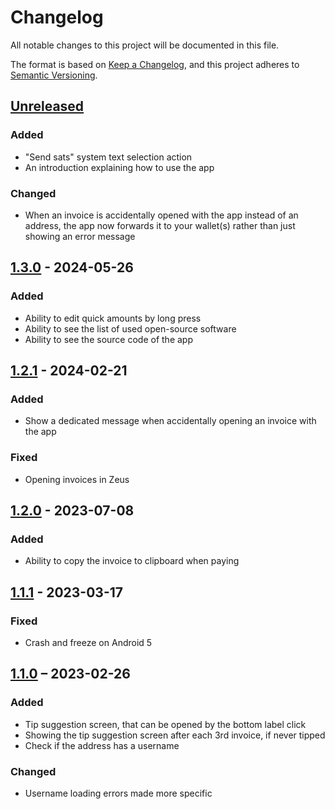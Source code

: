 # Changelog

All notable changes to this project will be documented in this file.

The format is based on [Keep a Changelog](https://keepachangelog.com/en/1.0.0/),
and this project adheres to [Semantic Versioning](https://semver.org/spec/v2.0.0.html).

## [Unreleased]

### Added

- "Send sats" system text selection action
- An introduction explaining how to use the app

### Changed

- When an invoice is accidentally opened with the app instead of an address,
  the app now forwards it to your wallet(s) rather than just showing an error message

## [1.3.0] - 2024-05-26

### Added

- Ability to edit quick amounts by long press
- Ability to see the list of used open-source software
- Ability to see the source code of the app

## [1.2.1] - 2024-02-21

### Added

- Show a dedicated message when accidentally opening an invoice with the app

### Fixed

- Opening invoices in Zeus

## [1.2.0] - 2023-07-08

### Added

- Ability to copy the invoice to clipboard when paying

## [1.1.1] - 2023-03-17

### Fixed

- Crash and freeze on Android 5

## [1.1.0] – 2023-02-26

### Added

- Tip suggestion screen, that can be opened by the bottom label click
- Showing the tip suggestion screen after each 3rd invoice, if never tipped
- Check if the address has a username

### Changed

- Username loading errors made more specific

[Unreleased]: https://github.com/Radiokot/ln-addr-to-invoice/compare/1.3.0(6)...HEAD

[1.3.0]: https://github.com/Radiokot/ln-addr-to-invoice/compare/1.2.1(5)...1.3.0(6)

[1.2.1]: https://github.com/Radiokot/ln-addr-to-invoice/compare/1.2.0(4)...1.2.1(5)

[1.2.0]: https://github.com/Radiokot/ln-addr-to-invoice/compare/1.1.1(3)...1.2.0(4)

[1.1.1]: https://github.com/Radiokot/ln-addr-to-invoice/compare/1.1.0(2)...1.1.1(3)

[1.1.0]: https://github.com/Radiokot/ln-addr-to-invoice/compare/1.0.0(1)...1.1.0(2)
